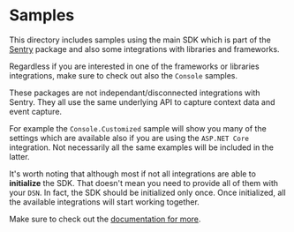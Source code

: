 # Samples

This directory includes samples using the main SDK which is part of the [Sentry](https://www.nuget.org/packages/Sentry) package and also some integrations with libraries and frameworks.

Regardless if you are interested in one of the frameworks or libraries integrations, make sure to check out also the `Console` samples.

These packages are not independant/disconnected integrations with Sentry. They all use the same underlying API to capture context data and event capture.

For example the `Console.Customized` sample will show you many of the settings which are available also if you are using the `ASP.NET Core` integration. Not necessarily all the same examples will be included in the latter.

It's worth noting that although most if not all integrations are able to **initialize** the SDK. That doesn't mean you need to provide all of them with your `DSN`. In fact, the SDK should be initialized only once. Once initialized, all the available integrations will start working together.

Make sure to check out the [documentation for more](https://getsentry.github.io/sentry-dotnet/).
